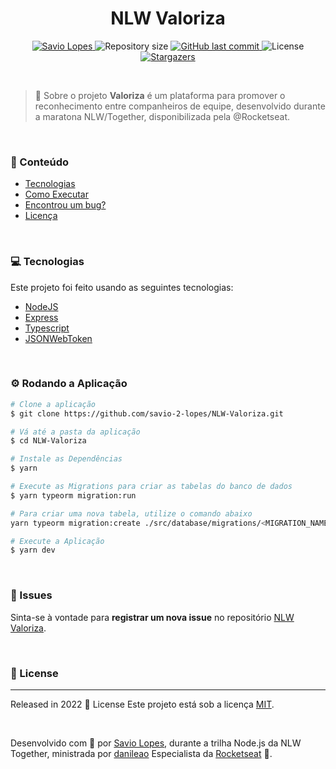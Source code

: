 <h1 align="center">NLW Valoriza</h1>

<p align="center">	
   <a href="https://www.linkedin.com/in/savio-lopes/">
      <img alt="Savio Lopes" src="https://img.shields.io/badge/Savio Lopes-8cc84c?style=flat&logo=Linkedin&logoColor=white" />
   </a>
  <img alt="Repository size" src="https://img.shields.io/github/repo-size/savio-2-lopes/NLW-Valoriza?color=8cc84c">
  <a href="https://github.com/savio-2-lopes/NLW-Valoriza/commits/main">
    <img alt="GitHub last commit" src="https://img.shields.io/github/last-commit/savio-2-lopes/NLW-Valoriza?color=8cc84c">
  </a> 
  <img alt="License" src="https://img.shields.io/badge/license-MIT-8cc84c">
  <a href="https://github.com/savio-2-lopes/NLW-Valoriza/stargazers">
    <img alt="Stargazers" src="https://img.shields.io/github/stars/savio-2-lopes/NLW-Valoriza?color=8cc84c&logo=github">
  </a>
</p>

<br>

> :rocket: Sobre o projeto
**Valoriza** é um plataforma para promover o reconhecimento entre companheiros de equipe, desenvolvido durante a 
maratona NLW/Together, disponibilizada pela @Rocketseat.

<br>

### :pushpin: Conteúdo

* [Tecnologias](#computer-technologies)
* [Como Executar](#gear-run)
* [Encontrou um bug?](#bug-issues)
* [Licença](#closed_book-license)

<br>

<a href="computer-technologies"></a>

### :computer: Tecnologias 
Este projeto foi feito usando as seguintes tecnologias:

* [NodeJS](https://nodejs.org/en/)      
* [Express](https://expressjs.com/)   
* [Typescript](https://www.typescriptlang.org/)
* [JSONWebToken](https://github.com/auth0/node-jsonwebtoken#readme)   

<br>

<a href="gear-run"></a>

### ⚙️ Rodando a Aplicação

```bash
# Clone a aplicação
$ git clone https://github.com/savio-2-lopes/NLW-Valoriza.git

# Vá até a pasta da aplicação
$ cd NLW-Valoriza

# Instale as Dependências
$ yarn

# Execute as Migrations para criar as tabelas do banco de dados
$ yarn typeorm migration:run

# Para criar uma nova tabela, utilize o comando abaixo
yarn typeorm migration:create ./src/database/migrations/<MIGRATION_NAME>

# Execute a Aplicação
$ yarn dev
```

<br>

<a href="bug-issues"></a>

### :bug: Issues

Sinta-se à vontade para **registrar um nova issue** no repositório [NLW Valoriza](https://github.com/savio-2-lopes/NLW-Valoriza/issues).

<br>

<a href="closed_book-license"></a>

### :closed_book: License
---

Released in 2022 :closed_book: License
Este projeto está sob a licença [MIT](./LICENSE).

<br>

Desenvolvido com 💜 por [Savio Lopes](https://github.com/savio-2-lopes), durante a trilha Node.js da NLW Together, ministrada por [danileao](https://github.com/danileao) Especialista da [Rocketseat](https://github.com/rocketseat-education) 🚀.